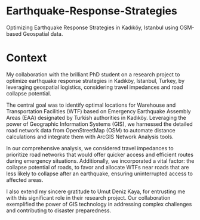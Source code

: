 # Earthquake-Response-Strategies
Optimizing Earthquake Response Strategies in Kadıköy, Istanbul using OSM-based Geospatial data.

# Context

My collaboration with the brilliant PhD student on a research project to optimize earthquake response strategies in Kadıköy, Istanbul, Turkey, by leveraging geospatial logistics, considering travel impedances and road collapse potential.

The central goal was to identify optimal locations for Warehouse and Transportation Facilities (WTF) based on Emergency Earthquake Assembly Areas (EAA) designated by Turkish authorities in Kadıköy. Leveraging the power of Geographic Information Systems (GIS), we harnessed the detailed road network data from OpenStreetMap (OSM) to automate distance calculations and integrate them with ArcGIS Network Analysis tools.

In our comprehensive analysis, we considered travel impedances to prioritize road networks that would offer quicker access and efficient routes during emergency situations. Additionally, we incorporated a vital factor: the collapse potential of roads, to favor and allocate WTFs near roads that are less likely to collapse after an earthquake, ensuring uninterrupted access to affected areas.

I also extend my sincere gratitude to Umut Deniz Kaya, for entrusting me with this significant role in their research project. Our collaboration exemplified the power of GIS technology in addressing complex challenges and contributing to disaster preparedness.
